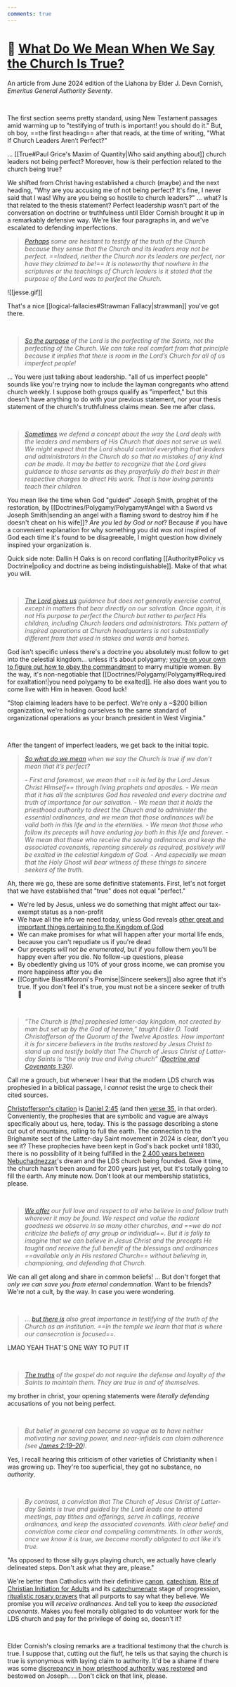 ```yaml
---
comments: true
---
```

# 💭 [What Do We Mean When We Say the Church Is True?](https://www.churchofjesuschrist.org/study/liahona/2024/06/06-what-do-we-mean-when-we-say-the-church-is-true?lang=eng)

An article from June 2024 edition of the Liahona by Elder J. Devn Cornish, *Emeritus General Authority Seventy*.

&nbsp;

The first section seems pretty standard, using New Testament passages amid warming up to "testifying of truth is important! you should do it." But, oh boy, ==the first heading== after that reads, at the time of writing, "What If Church Leaders Aren’t Perfect?"

... [[True#Paul Grice's Maxim of Quantity|Who said anything about]] church leaders not being perfect? Moreover, how is their perfection related to the church being true?

We shifted from Christ having established a church (maybe) and the next heading, "Why are you accusing me of not being perfect? It's fine, I never said that I was! Why are you being so hostile to church leaders?" ... what? Is that related to the thesis statement? Perfect leadership wasn't part of the conversation on doctrine or truthfulness until Elder Cornish brought it up in a remarkably defensive way. We're like four paragraphs in, and we've escalated to defending imperfections.

> *[Perhaps](https://www.churchofjesuschrist.org/study/liahona/2024/06/06-what-do-we-mean-when-we-say-the-church-is-true?lang=eng&id=p4#p4) some are hesitant to testify of the truth of the Church because they sense that the Church and its leaders may not be perfect. ==Indeed, neither the Church nor its leaders are perfect, nor have they claimed to be!== It is noteworthy that nowhere in the scriptures or the teachings of Church leaders is it stated that the purpose of the Lord was to perfect the Church.*

![[jesse.gif]]

That's a nice [[logical-fallacies#Strawman Fallacy|strawman]] you've got there.

&nbsp;

> *[So the purpose](https://www.churchofjesuschrist.org/study/liahona/2024/06/06-what-do-we-mean-when-we-say-the-church-is-true?lang=eng&id=p8#p8) of the Lord is the perfecting of the Saints, not the perfecting of the Church. We can take real comfort from that principle because it implies that there is room in the Lord’s Church for all of us imperfect people!*

... You were just talking about leadership. "all of us imperfect people" sounds like you're trying now to include the layman congregants who attend church weekly. I suppose both groups qualify as "imperfect," but this doesn't have anything to do with your previous statement, nor your thesis statement of the church's truthfulness claims mean. See me after class.

&nbsp;

> *[Sometimes](https://www.churchofjesuschrist.org/study/liahona/2024/06/06-what-do-we-mean-when-we-say-the-church-is-true?lang=eng&id=p14#p14) we defend a concept about the way the Lord deals with the leaders and members of His Church that does not serve us well. We might expect that the Lord should control everything that leaders and administrators in the Church do so that no mistakes of any kind can be made. It may be better to recognize that the Lord gives guidance to those servants as they prayerfully do their best in their respective charges to direct His work. That is how loving parents teach their children.*

You mean like the time when God "guided" Joseph Smith, prophet of the restoration, by [[Doctrines/Polygamy/Polygamy#Angel with a Sword vs Joseph Smith|sending an angel with a flaming sword to destroy him if he doesn't cheat on his wife]]? *Are you led by God or not*? Because if you have a convenient explanation for why something you did *was not* inspired of God each time it's found to be disagreeable, I might question how divinely inspired your organization is.

Quick side note: Dallin H Oaks is on record conflating [[Authority#Policy vs Doctrine|policy and doctrine as being indistinguishable]]. Make of that what you will.

&nbsp;

> *[The Lord gives us](https://www.churchofjesuschrist.org/study/liahona/2024/06/06-what-do-we-mean-when-we-say-the-church-is-true?lang=eng&id=p15#p15) guidance but does not generally exercise control, except in matters that bear directly on our salvation. Once again, it is not His purpose to perfect the Church but rather to perfect His children, including Church leaders and administrators. This pattern of inspired operations at Church headquarters is not substantially different from that used in stakes and wards and homes.*

God isn't specific unless there's a doctrine you absolutely must follow to get into the celestial kingdom... unless it's about polygamy; [you're on your own to figure out how to obey the commandment](https://www.churchofjesuschrist.org/study/manual/gospel-topics-essays/plural-marriage-in-kirtland-and-nauvoo?lang=eng&id=p3#p3) to marry multiple women. By the way, it's non-negotiable that [[Doctrines/Polygamy/Polygamy#Required for exaltation!|you need polygamy to be exalted]]. He also does want you to come live with Him in heaven. Good luck!

"Stop claiming leaders have to be perfect. We're only a ~$200 billion organization, we're holding ourselves to the same standard of organizational operations as your branch president in West Virginia."

&nbsp;

After the tangent of imperfect leaders, we get back to the initial topic.

> *[So what do we mean](https://www.churchofjesuschrist.org/study/liahona/2024/06/06-what-do-we-mean-when-we-say-the-church-is-true?lang=eng&id=p18-p24#p18) when we say the Church is true if we don’t mean that it’s perfect?*
> 
> *- First and foremost, we mean that ==it is led by the Lord Jesus Christ Himself== through living prophets and apostles.*
> *- We mean that it has all the scriptures God has revealed and every doctrine and truth of importance for our salvation.*
> *- We mean that it holds the priesthood authority to direct the Church and to administer the essential ordinances, and we mean that those ordinances will be valid both in this life and in the eternities.*
> *- We mean that those who follow its precepts will have enduring joy both in this life and forever.*
> *- We mean that those who receive the saving ordinances and keep the associated covenants, repenting sincerely as required, positively will be exalted in the celestial kingdom of God.*
> *- And especially we mean that the Holy Ghost will bear witness of these things to sincere seekers of the truth.*

Ah, there we go, these are some definitive statements. First, let's not forget that we have established that "true" does not equal "perfect."

- We're led by Jesus, unless we do something that might affect our tax-exempt status as a non-profit
- We have all the info we need today, unless God reveals [other great and important things pertaining to the Kingdom of God](https://www.churchofjesuschrist.org/study/scriptures/pgp/a-of-f/1?lang=eng&id=p9#p9)
- We can make promises for what will happen after your mortal life ends, because you can't repudiate us if you're dead
- Our precepts *will not be enumerated*, but if you follow them you'll be happy even after you die. No follow-up questions, please
- By obediently giving us 10% of your gross income, we can promise you more happiness after you die
- [[Cognitive Bias#Moroni's Promise|Sincere seekers]] also agree that it's true. If you don't feel it's true, you must not be a sincere seeker of truth 😤

&nbsp;

> *“The Church is [the] prophesied latter-day kingdom, not created by man but set up by the God of heaven,” taught Elder D. Todd Christofferson of the Quorum of the Twelve Apostles. How important it is for sincere believers in the truths restored by Jesus Christ to stand up and testify boldly that The Church of Jesus Christ of Latter-day Saints is “the only true and living church” ([Doctrine and Covenants 1:30](https://www.churchofjesuschrist.org/study/scriptures/dc-testament/dc/1?lang=eng&id=p30#p30)).*

Call me a grouch, but whenever I hear that the modern LDS church was prophesied in a biblical passage, I *cannot* resist the urge to check their cited sources.

[Christofferson's citation](https://www.churchofjesuschrist.org/study/general-conference/2015/10/why-the-church?lang=eng&para=7#note33) is [Daniel 2:45](https://www.churchofjesuschrist.org/study/scriptures/ot/dan/2?lang=eng&id=45#p45) (and then [verse 35](https://www.churchofjesuschrist.org/study/scriptures/ot/dan/2?lang=eng&id=35#p35), in that order). Conveniently, the prophesies that are symbolic and vague are always specifically about us, here, today. This is the passage describing a stone cut out of mountains, rolling to full the earth. The connection to the Brighamite sect of the Latter-day Saint movement in 2024 is clear, don't you see it? These prophecies have been kept in God's back pocket until 1830, there is no possibility of it being fulfilled in the [2,400 years between Nebuchadnezzar](https://en.wikipedia.org/wiki/Nebuchadnezzar_II)'s dream and the LDS church being founded. Give it time, the church hasn't been around for 200 years just yet, but it's totally going to fill the earth. Any minute now. Don't look at our membership statistics, please.

&nbsp;

> *[We offer](https://www.churchofjesuschrist.org/study/liahona/2024/06/06-what-do-we-mean-when-we-say-the-church-is-true?lang=eng&id=p27#p27) our full love and respect to all who believe in and follow truth wherever it may be found. We respect and value the radiant goodness we observe in so many other churches, and ==we do not criticize the beliefs of any group or individual==. But it is folly to imagine that we can believe in Jesus Christ and the precepts He taught and receive the full benefit of the blessings and ordinances ==available only in His restored Church== without believing in, championing, and defending that Church.*

We can all get along and share in common beliefs! ... But don't forget that *only we can save you from eternal condemnation*. Want to be friends? We're not a cult, by the way. In case you were wondering.

&nbsp;

> *... [but there is](https://www.churchofjesuschrist.org/study/liahona/2024/06/06-what-do-we-mean-when-we-say-the-church-is-true?lang=eng&id=p28#p28) also great importance in testifying of the truth of the Church as an institution. ==In the temple we learn that that is where our consecration is focused==.*

LMAO YEAH THAT'S ONE WAY TO PUT IT

&nbsp;

> *[The truths](https://www.churchofjesuschrist.org/study/liahona/2024/06/06-what-do-we-mean-when-we-say-the-church-is-true?lang=eng&id=p29#p29) of the gospel do not require the defense and loyalty of the Saints to maintain them. They are true in and of themselves.*

my brother in christ, your opening statements were *literally defending* accusations of you not being perfect.

&nbsp;

> *But belief in general can become so vague as to have neither motivating nor saving power, and near-infidels can claim adherence (see [James 2:19–20](https://www.churchofjesuschrist.org/study/scriptures/nt/james/2?lang=eng&id=p19-p20#p19)).*

Yes, I recall hearing this criticism of other varieties of Christianity when I was growing up. They're too superficial, they got no substance, no *authority*.

&nbsp;

> *By contrast, a conviction that The Church of Jesus Christ of Latter-day Saints is true and guided by the Lord leads one to attend meetings, pay tithes and offerings, serve in callings, receive ordinances, and keep the associated covenants. With clear belief and conviction come clear and compelling commitments. In other words, once we know it is true, we become morally obligated to act like it’s true.*

"As opposed to those silly guys playing church, we actually have clearly delineated steps. Don't ask what they are, please."

We're better than Catholics with their definitive [canon](https://www.vatican.va/archive/cod-iuris-canonici/cic_index_en.html), [catechism](https://www.vatican.va/archive/ENG0015/_INDEX.HTM), [Rite of Christian Initiation for Adults](https://hcpsb.org/how-to-become-catholic/) and its [catechumenate](https://www.britannica.com/topic/catechumen) stage of progression, [ritualistic rosary prayers](https://www.vatican.va/special/rosary/documents/misteri_en.html) that all purports to say what they believe. We promise you will *receive ordinances*. And tell you to keep *the associated covenants*. Makes you feel morally obligated to do volunteer work for the LDS church and pay for the privilege of doing so, doesn't it?

&nbsp;

Elder Cornish's closing remarks are a traditional testimony that the church is true. I suppose that, cutting out the fluff, he tells us that saying the church is true is synonymous with laying claim to authority. It'd be a shame if there was some [discrepancy in how priesthood authority was restored](https://www.ldsdiscussions.com/priesthood) and bestowed on Joseph. ... Don't click on that link, please.